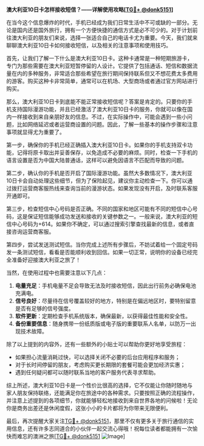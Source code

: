 **澳大利亚10日卡怎样接收短信？——详解使用攻略[[TG💪+ @donk5151](https://t.me/s/donk5151)]**

在当今这个信息爆炸的时代，手机已经成为我们日常生活中不可或缺的一部分。无论是国内还是国外旅行，拥有一个方便快捷的通信方式是必不可少的。对于计划前往澳大利亚的朋友们来说，选择一张适合自己的电话卡尤为重要。今天，我们就来聊聊澳大利亚10日卡如何接收短信，以及相关的注意事项和使用技巧。

首先，让我们了解一下什么是澳大利亚10日卡。这种卡通常是一种短期旅游卡，专门为那些需要在澳大利亚短暂停留的人设计。它提供了包括通话、短信和数据流量在内的多种服务，非常适合那些希望在旅行期间保持联系但又不想花费太多费用的游客。购买这种卡非常简单，通常可以在机场、大型商场或者通过官方网站进行购买。

那么，澳大利亚10日卡到底能不能正常接收短信呢？答案是肯定的。只要你的手机支持国际漫游功能，并且已经激活了澳大利亚10日卡的服务，你就可以像在国内一样接收到来自亲朋好友的信息。不过，在实际操作中，可能会遇到一些小问题，比如网络延迟或者运营商设置的问题。因此，了解一些基本的操作步骤和注意事项就显得尤为重要了。

第一步，确保你的手机已经正确插入澳大利亚10日卡。如果你的手机支持双卡功能，记得将原卡取出并妥善保存，以免造成不必要的麻烦。同时，检查一下手机的语言设置是否为中国大陆普通话，这样可以避免因语言不匹配而导致的问题。

第二步，确认你的手机是否开启了国际漫游功能。虽然大多数情况下，澳大利亚10日卡会自动处理这些细节，但为了保险起见，建议你主动检查一下。你可以通过拨打运营商客服热线来查询当前的漫游状态。如果发现没有开启，及时联系客服开通即可。

第三步，检查短信中心号码是否正确。不同的国家和地区可能有不同的短信中心号码，这是保证短信能够成功发送和接收的关键参数之一。一般来说，澳大利亚的短信中心号码为+614。如果你不确定，可以通过搜索引擎查找最新的信息，或者直接咨询运营商客服。

第四步，尝试发送测试短信。当你完成上述所有步骤后，不妨试着给一个固定号码发一条测试短信，看看是否能顺利收到回信。如果一切正常，说明你的设备已经完全准备好迎接澳大利亚之旅了！

当然，在使用过程中也需要注意以下几点：

1. **电量充足**：手机电量不足会导致无法及时接收短信，因此出行前务必确保电池充满电。
2. **信号良好**：尽量待在信号覆盖较好的地方，特别是在偏远地区时，要特别留意是否有足够的信号强度。
3. **软件更新**：定期检查手机系统版本，确保最新，以获得最佳性能和安全性。
4. **备份重要信息**：随身携带一份纸质版或电子版的重要联系人名单，以防万一出现技术故障。

除了以上提到的内容外，还有一些额外的小贴士可以帮助你更好地享受旅程：

- 如果担心流量消耗过快，可以选择关闭不必要的后台应用程序和服务；
- 对于长时间停留的朋友，考虑购买更长期限的套餐可能会更加经济实惠；
- 遇到任何疑问都可以随时联系当地的客户服务代表寻求帮助。

综上所述，澳大利亚10日卡是一个性价比很高的选择，它不仅能让你随时随地与家人朋友保持联络，还能满足你在旅途中的各种需求。只要按照正确的流程操作，并注意上述提到的各项细节，你就能够轻松地接收到来自世界各地的问候啦！无论你是商务出差还是休闲度假，这张小小的卡片都将为你带来无限便利。

最后，再次提醒大家关注[TG💪+ @donk5151](https://t.me/s/donk5151)，那里不仅有更多关于旅行通信的实用信息，还有许多志同道合的小伙伴一起交流心得哦！祝每位读者都能拥有一次愉快而难忘的澳洲之旅[[TG💪+ @donk5151](https://t.me/s/donk5151) ![Image](https://i.postimg.cc/rwNCRYN7/Snipaste-2025-04-30-17-27-05.png)]
